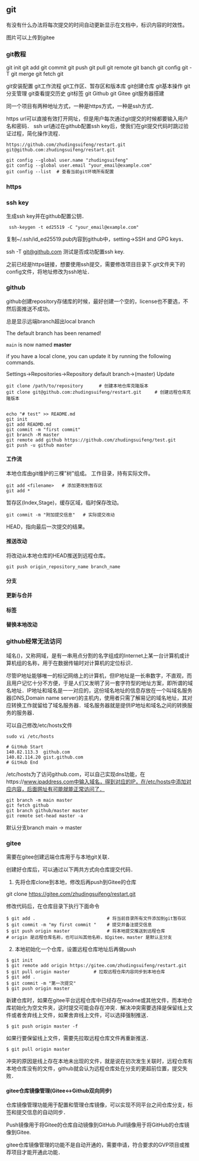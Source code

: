## git 

有没有什么办法将每次提交的时间自动更新显示在文档中，标识内容的时效性。

图片可以上传到gitee

### git教程

git init
git add
git commit 
git push
git pull
git remote
git banch
git config
git -T
git merge
git fetch
git 

git安装配置
git工作流程
git工作区、暂存区和版本库
git创建仓库
git基本操作
git分支管理
git查看提交历史
git标签
git Github
git Gitee
git服务器搭建

同一个项目有两种地址方式，一种是https方式，一种是ssh方式．

https url可以直接有效打开网址，但是用户每次通过git提交的时候都要输入用户名和密码．
ssh url通过在github配置ssh key后，使我们在git提交代码时跳过验证过程，简化操作流程．

```git
https://github.com/zhudingsuifeng/restart.git
git@github.com:zhudingsuifeng/restart.git
```

```git
git config --global user.name "zhudingsuifeng"
git config --global user.email "your_email@example.com"
git config --list  # 查看当前git环境所有配置
```

### https



### ssh key

生成ssh key并在github配置公钥．

` ssh-keygen -t ed25519 -C "your_email@example.com"`

复制~/.ssh/id_ed25519.pub内容到github中，setting->SSH and GPG keys．

ssh -T git@github.com  测试是否成功配置ssh key.

之前已经是https链接，想要使用ssh提交，需要修改项目目录下.git文件夹下的config文件，将地址修改为ssh地址．


### github

github创建repository存储库的时候，最好创建一个空的，license也不要选，不然后面推送不成功。

总是显示远端branch超出local branch

The default branch has been renamed!

`main` is now named **master**

if you have a local clone, you can update it by running the following commands.

Settings->Repositories->Repository default branch->(master) Update

```git
git clone /path/to/repository      # 创建本地仓库克隆版本
git clone git@github.com:zhudingsuifeng/restart.git     # 创建远程仓库克隆版本


echo "# test" >> README.md
git init
git add READMD.md
git commit -m "first commit"
git branch -M master
git remote add github https://github.com/zhudingsuifeng/test.git
git push -u github master
```

#### 工作流

本地仓库由git维护的三棵"树"组成。
工作目录，持有实际文件。

```git
git add <filename>   # 添加更改到暂存区
git add *
```

暂存区(Index,Stage)，缓存区域，临时保存改动。

```git
git commit -m "附加提交信息"   # 实际提交改动
```

HEAD，指向最后一次提交的结果。

#### 推送改动

将改动从本地仓库的HEAD推送到远程仓库。

`git push origin_repository_name branch_name`

#### 分支

#### 更新与合并


#### 标签


#### 替换本地改动


### github经常无法访问

域名()，又称网域，是有一串用点分割的名字组成的Internet上某一台计算机或计算机组的名称，用于在数据传输时对计算机的定位标识．

尽管IP地址能够唯一的标记网络上的计算机，但IP地址是一长串数字，不直观，而且用户记忆十分不方便，于是人们又发明了另一套字符型的地址方案，即所谓的域名地址．IP地址和域名是一一对应的，这份域名地址的信息存放在一个叫域名服务器(DNS,Domain name server)的主机内，使用者只需了解易记的域名地址，其对应转换工作就留给了域名服务器．域名服务器就是提供IP地址和域名之间的转换服务的服务器．

可以自己修改/etc/hosts文件

```vim
sudo vi /etc/hosts

# GitHub Start
140.82.113.3  github.com
140.82.114.20 gist.github.com
# GitHub End
```

/etc/hosts为了访问github.com，可以自己实现dns功能，在https://www.ipaddress.com中输入域名，得到对应的IP，在/etc/hosts中添加对应内容，后面网址有可能就能正常访问了．

```git
git branch -m main master
git fetch github
git branch github/master master
git remote set-head master -a
```

默认分支branch
main -> master

### gitee

需要在gitee创建远端仓库用于与本地git关联．

创建好仓库后，可以通过以下两共方式向仓库提交代码．

1. 先将仓库clone到本地，修改后再push到Gitee的仓库

git clone https://gitee.com/zhudingsuifeng/restart.git

修改代码后，在仓库目录下执行下面命令

```git
$ git add .                           # 将当前目录所有文件添加到git暂存区
$ git commit -m "my first commit "    # 提交并备注提交信息
$ git push origin master              # 将本地提交推送到远程仓库
# origin 是远程仓库名称，也可以叫其他名称，如gitee，master 是默认主分支
```

2. 本地初始化一个仓库，设置远程仓库地址后再做push

```git
$ git init
$ git remote add origin https://gitee.com/zhudingsuifeng/restart.git
$ git pull origin master         # 拉取远程仓库内容同步到本地仓库
$ git add .
$ git commit -m "第一次提交"
$ git push origin master
```

新建仓库时，如果在gitee平台远程仓库中已经存在readme或其他文件，而本地仓库初始化为空文件夹，这时提交可能会存在冲突．解决冲突需要选择是保留线上文件或者舍弃线上文件，如果舍弃线上文件，可以选择强制推送．

`$ git push origin master -f`

如果行要保留线上文件，需要先拉取远程仓库文件再重新推送．

`$ git pull origin master`

冲突的原因是线上存在本地未出现的文件，就是说在初次发生关联时，远程仓库有本地仓库没有的文件，github就会认为远程仓库处在分支的更超前位置，提交失败．

#### gitee仓库镜像管理(Gitee<->Github双向同步)

仓库镜像管理功能用于配置和管理仓库镜像，可以实现不同平台之间仓库分支，标签和提交信息的自动同步．

Push镜像用于将Gitee的仓库自动镜像到GitHub.Pull镜像用于将GitHub的仓库镜像到Gitee.

gitee仓库镜像管理的功能不是自动开通的，需要申请，符合要求的GVP项目或推荐项目才能开通此功能．
